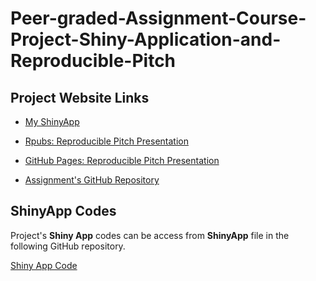 # Peer-graded-Assignment-Course-Project-Shiny-Application-and-Reproducible-Pitch

## Project Website Links

- [My ShinyApp](https://ooluwole.shinyapps.io/ShinyApp/)

- [Rpubs: Reproducible Pitch Presentation](https://rpubs.com/Olu/765048)

- [GitHub Pages: Reproducible Pitch Presentation](https://ooluw007.github.io/Peer-graded-Assignment-Course-Project-Shiny-Application-and-Reproducible-Pitch/)

- [Assignment's GitHub Repository](https://github.com/ooluw007/Peer-graded-Assignment-Course-Project-Shiny-Application-and-Reproducible-Pitch)


## ShinyApp Codes

Project's **Shiny App** codes can be access from **ShinyApp** file in the following 
GitHub repository. 

[Shiny App Code](https://github.com/ooluw007/Peer-graded-Assignment-Course-Project-Shiny-Application-and-Reproducible-Pitch/tree/main/ShinyApp)
